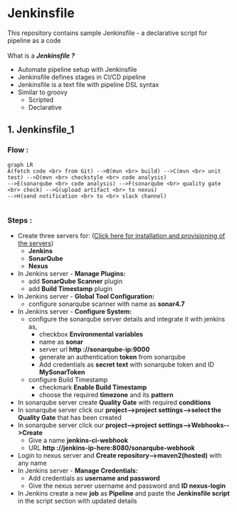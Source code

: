 # Jenkinsfile
This repository contains sample Jenkinsfile - a declarative script for pipeline as a code <br> <br>
What is a ***Jenkinsfile ?***
- Automate pipeline setup with Jenkinsfile
- Jenkinsfile defines stages in CI/CD pipeline
- Jenkinsfile is a text file with pipeline DSL syntax
- Similar to groovy
  - Scripted
  - Declarative

## 1. Jenkinsfile_1
### Flow :
```mermaid
graph LR
A(fetch code <br> from Git) -->B(mvn <br> build) -->C(mvn <br> unit test) -->D(mvn <br> checkstyle <br> code analysis)
-->E(sonarqube <br> code analysis) -->F(sonarqube <br> quality gate <br> check) -->G(upload artifact <br> to nexus)
-->H(send notification <br> to <br> slack channel)
   
```
### Steps :
- Create three servers for: ([Click here for installation and provisioning of the servers](https://github.com/yogeshgunasekaran/Automated-Provisioning-Project-2))
    - **Jenkins**
    - **SonarQube**
    - **Nexus**
- In Jenkins server - **Manage Plugins:**
  - add **SonarQube Scanner** plugin
  - add **Build Timestamp** plugin
- In Jenkins server - **Global Tool Configuration:**
  - configure sonarqube scanner with name as **sonar4.7**
- In Jenkins server - **Configure System:** <br>
  - configure the sonarqube server details and integrate it with jenkins as,
    - checkbox **Environmental variables**
    - name as **sonar**
    - server url **http ://sonarqube-ip:9000**
    - generate an authentication **token** from sonarqube
    - Add credentials as **secret text** with sonarqube token and ID **MySonarToken**
  - configure Build Timestamp
    - checkmark **Enable Build Timestamp**
    - choose the required **timezone** and its **pattern** 
- In sonarqube server create **Quality Gate** with required **conditions**  
- In sonarqube server click our **project-->project settings-->select the Quality Gate** that has been created
- In sonarqube server click our **project-->project settings-->Webhooks-->Create**
    - Give a name **jenkins-ci-webhook**
    - URL **http ://jenkins-ip-here:8080/sonarqube-webhook**
- Login to nexus server and **Create repository-->maven2(hosted)** with any name
- In Jenkins server - **Manage Credentials:**
  - Add credentials as **username and password**
  - Give the nexus server username and password and **ID nexus-login**
- In Jenkins create a new **job** as **Pipeline** and paste the **Jenkinsfile script** in the script section with updated details

